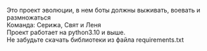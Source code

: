 Это проект эволюции, в нем боты должны выживать, воевать и размножаться  
Команда: Серижа, Свят и Леня  
Проект работает на python3.10 и выше.  
Не забудьте скачать библиотеки из файла requirements.txt
